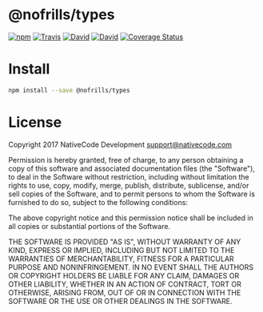 # @nofrills/types

[![npm](https://img.shields.io/npm/v/@nofrills/types.svg?style=flat-square)](https://www.npmjs.com/package/@nofrills/types)
[![Travis](https://img.shields.io/travis/nativecode-dev/nofrills-types.svg?style=flat-square&label=travis)](https://travis-ci.org/nativecode-dev/nofrills-types)
[![David](https://img.shields.io/david/nativecode-dev/nofrills-types.svg?style=flat-square&label=deps)](https://www.npmjs.com/package/@nofrills/types)
[![David](https://img.shields.io/david/dev/nativecode-dev/nofrills-types.svg?style=flat-square&label=devdeps)](https://www.npmjs.com/package/@nofrills/types)
[![Coverage Status](https://coveralls.io/repos/nativecode-dev/nofrills-types/badge.svg?branch=master)](https://coveralls.io/r/nativecode-dev/nofrills-types?branch=master)

# Install

```bash
npm install --save @nofrills/types
```

# License
Copyright 2017 NativeCode Development <support@nativecode.com>

Permission is hereby granted, free of charge, to any person obtaining a copy of this software and associated
documentation files (the "Software"), to deal in the Software without restriction, including without
limitation the rights to use, copy, modify, merge, publish, distribute, sublicense, and/or sell copies of the
Software, and to permit persons to whom the Software is furnished to do so, subject to the following
conditions:

The above copyright notice and this permission notice shall be included in all copies or substantial portions
of the Software.

THE SOFTWARE IS PROVIDED "AS IS", WITHOUT WARRANTY OF ANY KIND, EXPRESS OR IMPLIED, INCLUDING BUT NOT LIMITED
TO THE WARRANTIES OF MERCHANTABILITY, FITNESS FOR A PARTICULAR PURPOSE AND NONINFRINGEMENT. IN NO EVENT SHALL
THE AUTHORS OR COPYRIGHT HOLDERS BE LIABLE FOR ANY CLAIM, DAMAGES OR OTHER LIABILITY, WHETHER IN AN ACTION OF
CONTRACT, TORT OR OTHERWISE, ARISING FROM, OUT OF OR IN CONNECTION WITH THE SOFTWARE OR THE USE OR OTHER
DEALINGS IN THE SOFTWARE.
